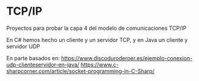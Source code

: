 # TCP/IP

Proyectos para probar la capa 4 del modelo de comunicaciones TCP/IP

En C# hemos hecho un cliente y un servidor TCP, y en Java un cliente y servidor UDP



En parte basados en:
https://www.discoduroderoer.es/ejemplo-conexion-udp-clienteservidor-en-java/
https://www.c-sharpcorner.com/article/socket-programming-in-C-Sharp/
